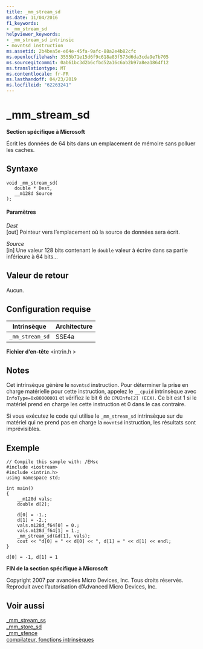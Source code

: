 ```yaml
---
title: _mm_stream_sd
ms.date: 11/04/2016
f1_keywords:
- _mm_stream_sd
helpviewer_keywords:
- _mm_stream_sd intrinsic
- movntsd instruction
ms.assetid: 2b4bea5e-e64e-45fa-9afc-88a2e4b82cfc
ms.openlocfilehash: 3555b71e15d6f9c618a83f573d6da3cda9e7b705
ms.sourcegitcommit: 0ab61bc3d2b6cfbd52a16c6ab2b97a8ea1864f12
ms.translationtype: MT
ms.contentlocale: fr-FR
ms.lasthandoff: 04/23/2019
ms.locfileid: "62263241"
---
```

# <a name="mmstreamsd"></a>_mm_stream_sd

**Section spécifique à Microsoft**

Écrit les données de 64 bits dans un emplacement de mémoire sans polluer les caches.

## <a name="syntax"></a>Syntaxe

```
void _mm_stream_sd(
   double * Dest,
   __m128d Source
);
```

#### <a name="parameters"></a>Paramètres

*Dest*<br/>
[out] Pointeur vers l’emplacement où la source de données sera écrit.

*Source*<br/>
[in] Une valeur 128 bits contenant le `double` valeur à écrire dans sa partie inférieure à 64 bits...

## <a name="return-value"></a>Valeur de retour

Aucun.

## <a name="requirements"></a>Configuration requise

|Intrinsèque|Architecture|
|---------------|------------------|
|`_mm_stream_sd`|SSE4a|

**Fichier d’en-tête** \<intrin.h >

## <a name="remarks"></a>Notes

Cet intrinsèque génère le `movntsd` instruction. Pour déterminer la prise en charge matérielle pour cette instruction, appelez le `__cpuid` intrinsèque avec `InfoType=0x80000001` et vérifiez le bit 6 de `CPUInfo[2] (ECX)`. Ce bit est 1 si le matériel prend en charge les cette instruction et 0 dans le cas contraire.

Si vous exécutez le code qui utilise le `_mm_stream_sd` intrinsèque sur du matériel qui ne prend pas en charge la `movntsd` instruction, les résultats sont imprévisibles.

## <a name="example"></a>Exemple

```
// Compile this sample with: /EHsc
#include <iostream>
#include <intrin.h>
using namespace std;

int main()
{
    __m128d vals;
    double d[2];

    d[0] = -1.;
    d[1] = -2.;
    vals.m128d_f64[0] = 0.;
    vals.m128d_f64[1] = 1.;
    _mm_stream_sd(&d[1], vals);
    cout << "d[0] = " << d[0] << ", d[1] = " << d[1] << endl;
}
```

```Output
d[0] = -1, d[1] = 1
```

**FIN de la section spécifique à Microsoft**

Copyright 2007 par avancées Micro Devices, Inc. Tous droits réservés. Reproduit avec l’autorisation d’Advanced Micro Devices, Inc.

## <a name="see-also"></a>Voir aussi

[_mm_stream_ss](../intrinsics/mm-stream-ss.md)<br/>
[_mm_store_sd](https://software.intel.com/sites/landingpage/IntrinsicsGuide/#text=_mm_store_sd)<br/>
[_mm_sfence](https://software.intel.com/sites/landingpage/IntrinsicsGuide/#text=_mm_sfence)<br/>
[compilateur, fonctions intrinsèques](../intrinsics/compiler-intrinsics.md)